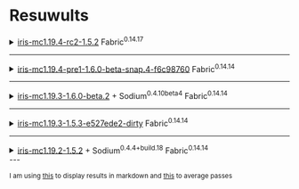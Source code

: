 # Resuwults

<details> <!-- iris-mc1.19.4-rc2-1.5.2 Fabric 0.14.17 -->
  <summary><ins>iris-mc1.19.4-rc2-1.5.2</ins> Fabric<sup>0.14.17</sup></summary>
  
  Average of each of 5 [passes](./logging/iris-mc1.19.4-rc2-1.5.2-fabric-0.14.17/) :
  |0.1% Min FPS|1% Min FPS|97% Percentile FPS|Average FPS|GPU Load|CPU Load|
  |------------|----------|------------------|-----------|--------|--------|
  |18.8        |38.3      |95.3              |76.4       |98.5    |11.0    |
  |24.1        |44.2      |98.1              |76.5       |98.8    |8.80    |
  |20.8        |40.2      |91.2              |73.8       |98.6    |10.7    |
  |15.7        |36.0      |90.3              |72.9       |98.7    |7.80    |
  |26.4        |34.2      |95.9              |74.4       |98.7    |9.2     |

  
  Average of all 5 passes :
  
  |0.1% Min FPS|1% Min FPS|97% Percentile FPS|Average FPS|GPU Load|CPU Load|
  |------------|----------|------------------|-----------|--------|--------|
  |21.16       |38.58     |94.16             |74.8       |98.66   |9.5   |

</details>

---

<details> <!-- iris-mc1.19.4-pre1-1.6.0-beta-snap.4-f6c98760 Fabric 0.14.14 -->
  <summary><ins>iris-mc1.19.4-pre1-1.6.0-beta-snap.4-f6c98760</ins> Fabric<sup>0.14.14</sup></summary>
  
  Average of each of 5 [passes](./logging/iris-mc1.19.4-pre1-1.6.0-beta-snap.4-f6c98760-fabric-0.14.14/) :
  |0.1% Min FPS|1% Min FPS|97% Percentile FPS|Average FPS|GPU Load|CPU Load|
  |------------|----------|------------------|-----------|--------|--------|
  |20.2        |29.6      |96.2              |72.9       |98.0    |17.8    |
  |31.2        |39.8      |98.6              |73.5       |98.3    |19.7    |
  |38.2        |40.2      |89.6              |71.1       |98.4    |16.3    |
  |45.3        |45.9      |89.2              |72.4       |98.3    |12.7    |
  |48.8        |54.1      |91.7              |71.7       |98.5    |10.7    |
  
  Average of all 5 passes :
  
  |0.1% Min FPS|1% Min FPS|97% Percentile FPS|Average FPS|GPU Load|CPU Load|
  |------------|----------|------------------|-----------|--------|--------|
  |36.74       |41.92     |93.06             |72.32      |98.30   |15.44   |

</details>

---

<details> <!--- iris-mc1.19.3-1.6.0-beta.2 sodium-0.4.10beta4 Fabric 0.14.14 -->
  <summary><ins>iris-mc1.19.3-1.6.0-beta.2</ins> + Sodium<sup>0.4.10beta4</sup> Fabric<sup>0.14.14</sup></summary>

  Average of each of 5 [passes](./logging/iris-mc1.19.3-1.6.0-beta.2-fabric-0.14.14/) :
  |0.1% Min FPS|1% Min FPS|97% Percentile FPS|Average FPS|GPU Load|CPU Load|
  |------------|----------|------------------|-----------|--------|--------|
  |45.8        |48.2      |108.7             |80.5       |98.4    |13.3    |
  |21.0        |35.6      |96.1              |77.5       |98.3    |10.3    |
  |45.1        |51.8      |96.9              |75.9       |98.5    |12.0    |
  |30.2        |48.0      |94.3              |76.4       |98.4    |11.7    |
  |21.3        |36.1      |100.9             |76.7       |98.6    |9.1     |

  Average of all 5 passes :
  
  |0.1% Min FPS|1% Min FPS|97% Percentile FPS|Average FPS|GPU Load|CPU Load|
  |------------|----------|------------------|-----------|--------|--------|
  |32.68       |43.94     |99.38             |77.4       |98.44   |11.28   |
  
</details>

---

<details> <!--- iris-mc1.19.3-1.5.3-e527ede2-dirty Fabric 0.14.14 -->
  <summary><ins>iris-mc1.19.3-1.5.3-e527ede2-dirty</ins> Fabric<sup>0.14.14</sup></summary>

  Average of each of 5 [passes](./logging/iris-mc1.19.3-1.5.3-e527ede2-dirty-fabric-0.14.14/) :
  |0.1% Min FPS|1% Min FPS|97% Percentile FPS|Average FPS|GPU Load|CPU Load|
  |------------|----------|------------------|-----------|--------|--------|
  |23.9        |30.9      |102.6             |75.8       |98.2    |13.4    |
  |33.2        |40.6      |130.7             |78.0       |98.6    |10.4    |
  |14.8        |33.4      |91.8              |74.5       |98.5    |9.7     |
  |28.7        |36.0      |99.1              |75.0       |98.5    |12.8    |
  |27.1        |41.1      |102.3             |75.1       |98.5    |11.3    |
  
  Average of all 5 passes :
  
  |0.1% Min FPS|1% Min FPS|97% Percentile FPS|Average FPS|GPU Load|CPU Load|
  |------------|----------|------------------|-----------|--------|--------|
  |25.54       |36.40     |105.3             |75.68      |98.46   |11.52   |
  
</details>


---

<details> <!-- iris-mc1.19.2-1.5.2 sodium-0.4.4+build.18 Fabric 0.14.14 -->
  <summary><ins>iris-mc1.19.2-1.5.2</ins> + Sodium<sup>0.4.4+build.18</sup> Fabric<sup>0.14.14</sup> </summary>

  Average of each of 5 [passes](./logging/iris-mc1.19.2-1.5.2-fabric-0.14.14/)
  |0.1% Min FPS|1% Min FPS|97% Percentile FPS|Average FPS|GPU Load|CPU Load|
  |------------|----------|------------------|-----------|--------|--------|
  |21.8        |38.8      |93.8              |75.1       |98.5    |10.5    |
  |32.5        |43.8      |95.0              |74.1       |98.6    |8.8     |
  |27.5        |42.9      |93.7              |77.8       |98.6    |10.2    |
  |22.8        |36.9      |103.6             |77.3       |98.6    |10.6    |
  |31.9        |41.7      |90.0              |72.8       |98.6    |9.3     |
  
  Average of all 5 passes :
  
  |0.1% Min FPS|1% Min FPS|97% Percentile FPS|Average FPS|GPU Load|CPU Load|
  |------------|----------|------------------|-----------|--------|--------|
  |27.3        |40.82     |95.22             |75.42      |98.58   |9.88    |

</details>
---

<sub>I am using [this](https://www.convertcsv.com/csv-to-markdown.htm) to display results in markdown and [this](https://www.calculatorsoup.com/calculators/statistics/average.php) to average passes</sub>
